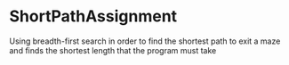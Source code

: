 # ShortPathAssignment
Using breadth-first search in order to find the shortest path to exit a maze and finds the shortest length that the program must take
